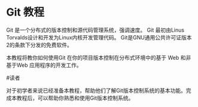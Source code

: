 # Git 教程
Git 是一个分布式的版本控制和源代码管理系统，强调速度。 Git 最初由Linus Torvalds设计和开发为Linux内核开发管理代码。 Git是GNU通用公共许可证版本2的条款下分发的免费软件。

本教程将教你如何使用Git 在你的项目版本控制在分布式环境中的基于 Web 和非基于Web 应用程序的开发工作。

#读者

对于初学者来说已经准备本教程，帮助他们了解Git版本控制系统的基本功能。完成本教程后，可以帮助你熟悉和使用Git版本控制系统。
